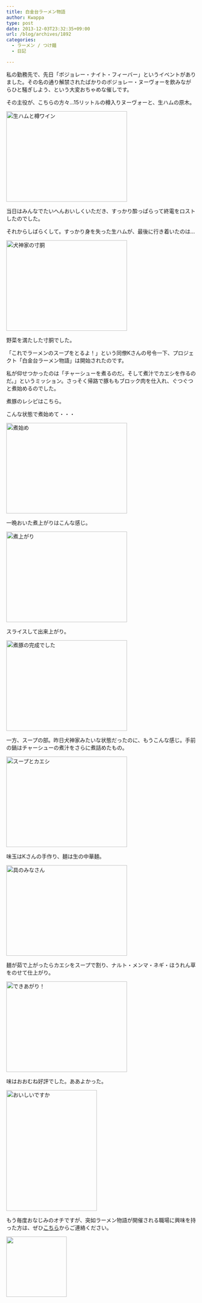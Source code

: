 ```yaml
---
title: 白金台ラーメン物語
author: Kwappa
type: post
date: 2013-12-03T23:32:35+09:00
url: /blog/archives/1892
categories:
  - ラーメン / つけ麺
  - 日記

---
```

私の勤務先で、先日「ボジョレー・ナイト・フィーバー」というイベントがありました。その名の通り解禁されたばかりのボジョレー・ヌーヴォーを飲みながらひと騒ぎしよう、という大変おちゃめな催しです。
  
その主役が、こちらの方々…15リットルの樽入りヌーヴォーと、生ハムの原木。
  
<img src="/blog/images/2013/12/IMG_8793.jpg" alt="生ハムと樽ワイン" width="320" height="240" class="aligncenter size-medium wp-image-1895" />
  
当日はみんなでたいへんおいしくいただき、すっかり酔っぱらって終電をロストしたのでした。
  
<!--more-->


  
それからしばらくして。すっかり身を失った生ハムが、最後に行き着いたのは…
  
<img src="/blog/images/2013/12/IMG_8907.jpg" alt="犬神家の寸胴" width="320" height="240" class="aligncenter size-medium wp-image-1896" />
  
野菜を満たした寸胴でした。
  
「これでラーメンのスープをとるよ！」という同僚Kさんの号令一下、プロジェクト「白金台ラーメン物語」は開始されたのです。
  
私が仰せつかったのは「チャーシューを煮るのだ。そして煮汁でカエシを作るのだ。」というミッション。さっそく帰路で豚ももブロック肉を仕入れ、ぐつぐつと煮始めるのでした。
  
煮豚のレシピはこちら。
  

  
こんな状態で煮始めて・・・
  
<img src="/blog/images/2013/12/IMG_8916.jpg" alt="煮始め" width="320" height="240" class="aligncenter size-medium wp-image-1897" />
  
一晩おいた煮上がりはこんな感じ。
  
<img src="/blog/images/2013/12/IMG_8921.jpg" alt="煮上がり" width="320" height="240" class="aligncenter size-medium wp-image-1898" />
  
スライスして出来上がり。
  
<img src="/blog/images/2013/12/IMG_8926.jpg" alt="煮豚の完成でした" width="320" height="240" class="aligncenter size-medium wp-image-1901" />
  
一方、スープの部。昨日犬神家みたいな状態だったのに、もうこんな感じ。手前の鍋はチャーシューの煮汁をさらに煮詰めたもの。
  
<img src="/blog/images/2013/12/IMG_8924.jpg" alt="スープとカエシ" width="320" height="240" class="aligncenter size-medium wp-image-1900" />
  
味玉はKさんの手作り、麺は生の中華麺。
  
<img src="/blog/images/2013/12/IMG_8923.jpg" alt="具のみなさん" width="320" height="240" class="aligncenter size-medium wp-image-1899" />
  
麺が茹で上がったらカエシをスープで割り、ナルト・メンマ・ネギ・ほうれん草をのせて仕上がり。
  
<img src="/blog/images/2013/12/IMG_8937.jpg" alt="できあがり！" width="320" height="240" class="aligncenter size-medium wp-image-1903" />
  
味はおおむね好評でした。ああよかった。
  
<img src="/blog/images/2013/12/IMG_8936.jpg" alt="おいしいですか" width="240" height="320" class="aligncenter size-medium wp-image-1902" />
  
もう毎度おなじみのオチですが、突如ラーメン物語が開催される職場に興味を持った方は、ぜひ<a href="http://bit.ly/cookpadjobs" target="_blank" rel="noopener noreferrer">こちら</a>からご連絡ください。

<a href="http://bit.ly/cookpadjobs" target="_blank" rel="noopener noreferrer"><img src="http://img5.cookpad.com/tech/cookpad_recruit_320_01.png" width="160" /></a>
